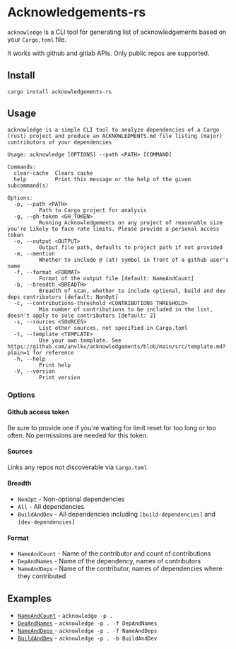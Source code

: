 # Acknowledgements-rs

`acknowledge` is a CLI tool for generating list of acknowledgements based on your `Cargo.toml` file.

It works with github and gitlab APIs. Only public repos are supported.

## Install

```
cargo install acknowledgements-rs
```

## Usage

```
acknowledge is a simple CLI tool to analyze dependencies of a Cargo (rust) project and produce an ACKNOWLEDMENTS.md file listing (major) contributors of your dependencies

Usage: acknowledge [OPTIONS] --path <PATH> [COMMAND]

Commands:
  clear-cache  Clears cache
  help         Print this message or the help of the given subcommand(s)

Options:
  -p, --path <PATH>
          Path to Cargo project for analysis
  -g, --gh-token <GH_TOKEN>
          Running Acknowledgements on any project of reasonable size you're likely to face rate limits. Please provide a personal access token
  -o, --output <OUTPUT>
          Output file path, defaults to project path if not provided
  -m, --mention
          Whether to include @ (at) symbol in front of a github user's name
  -f, --format <FORMAT>
          Format of the output file [default: NameAndCount]
  -b, --breadth <BREADTH>
          Breadth of scan, whether to include optional, build and dev deps contributors [default: NonOpt]
  -c, --contributions-threshold <CONTRIBUTIONS_THRESHOLD>
          Min number of contributions to be included in the list, doesn't apply to sole contributors [default: 2]
  -s, --sources <SOURCES>
          List other sources, not specified in Cargo.toml
  -t, --template <TEMPLATE>
          Use your own template. See https://github.com/anvlkv/acknowledgements/blob/main/src/template.md?plain=1 for reference
  -h, --help
          Print help
  -V, --version
          Print version
```

### Options

#### Github access token

Be sure to provide one if you're waiting for limit reset for too long or too often. No permissions are needed for this token.

#### Sources

Links any repos not discoverable via `Cargo.toml`

#### Breadth

- `NonOpt` - Non-optional dependencies
- `All` - All dependencies
- `BuildAndDev` - All dependencies including `[build-dependencies]` and `[dev-dependencies]`

#### Format

- `NameAndCount` - Name of the contributor and count of contributions
- `DepAndNames` - Name of the dependency, names of contributors
- `NameAndDeps` - Name of the contributor, names of dependencies where they contributed


## Examples

- [`NameAndCount`](https://github.com/anvlkv/acknowledgements/blob/main/ACKNOWLEDGEMENTS.md) - `acknowledge -p .`
- [`DepAndNames`](https://github.com/anvlkv/acknowledgements/blob/main/ACKNOWLEDGEMENTS-DepAndNames.md) - `acknowledge -p . -f DepAndNames`
- [`NameAndDeps` ](https://github.com/anvlkv/acknowledgements/blob/main/ACKNOWLEDGEMENTS-NameAndDeps.md) - `acknowledge -p . -f NameAndDeps`
- [`BuildAndDev`](https://github.com/anvlkv/acknowledgements/blob/main/ACKNOWLEDGEMENTS-BuildAndDev.md) - `acknowledge -p . -b BuildAndDev`
